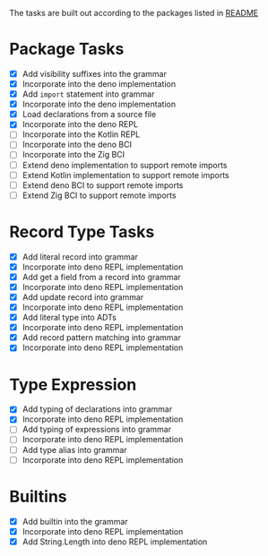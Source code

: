 The tasks are built out according to the packages listed in [README](README.md)

# Package Tasks

- [x] Add visibility suffixes into the grammar
- [x] Incorporate into the deno implementation
- [x] Add `import` statement into grammar
- [x] Incorporate into the deno implementation
- [x] Load declarations from a source file
- [x] Incorporate into the deno REPL
- [ ] Incorporate into the Kotlin REPL
- [ ] Incorporate into the deno BCI
- [ ] Incorporate into the Zig BCI
- [ ] Extend deno implementation to support remote imports
- [ ] Extend Kotlin implementation to support remote imports
- [ ] Extend deno BCI to support remote imports
- [ ] Extend Zig BCI to support remote imports

# Record Type Tasks

- [x] Add literal record into grammar
- [x] Incorporate into deno REPL implementation
- [x] Add get a field from a record into grammar
- [x] Incorporate into deno REPL implementation
- [x] Add update record into grammar
- [x] Incorporate into deno REPL implementation
- [x] Add literal type into ADTs
- [x] Incorporate into deno REPL implementation
- [x] Add record pattern matching into grammar
- [x] Incorporate into deno REPL implementation

# Type Expression

- [x] Add typing of declarations into grammar
- [x] Incorporate into deno REPL implementation
- [ ] Add typing of expressions into grammar
- [ ] Incorporate into deno REPL implementation
- [ ] Add type alias into grammar
- [ ] Incorporate into deno REPL implementation

# Builtins

- [x] Add builtin into the grammar
- [x] Incorporate into deno REPL implementation
- [x] Add String.Length into deno REPL implementation
